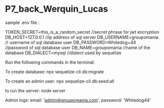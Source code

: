 # P7_back_Werquin_Lucas

sample .env file :

TOKEN_SECRET=this_is_a_random_secret  	//secret phrase for jwt encryption
DB_HOST=127.0.0.1					//ip address of sql server
DB_USERNAME=groupomania				// username of sql database user
DB_PASSWORD=Whitedog+44				//password of sql database user
DB_NAME=groupomania					//name of the database
DB_DIALECT=mysql					//dialect used by sequelize



Run the following commands in the terminal:

To create database:
npx sequelize-cli db:migrate

To create an admin user:
npx sequelize-cli db:seed:all

to run the server:
node server


Admin logs:
email: 'admin@groupomania.com',
password: 'Whitedog44'
